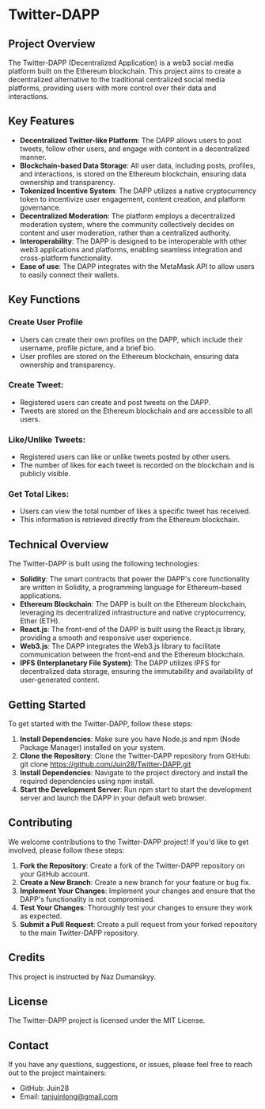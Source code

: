 # Twitter-DAPP

## Project Overview
The Twitter-DAPP (Decentralized Application) is a web3 social media platform built on the Ethereum blockchain. This project aims to create a decentralized alternative to the traditional centralized social media platforms, providing users with more control over their data and interactions.

## Key Features
- **Decentralized Twitter-like Platform**: The DAPP allows users to post tweets, follow other users, and engage with content in a decentralized manner.
- **Blockchain-based Data Storage**: All user data, including posts, profiles, and interactions, is stored on the Ethereum blockchain, ensuring data ownership and transparency.
- **Tokenized Incentive System**: The DAPP utilizes a native cryptocurrency token to incentivize user engagement, content creation, and platform governance.
- **Decentralized Moderation**: The platform employs a decentralized moderation system, where the community collectively decides on content and user moderation, rather than a centralized authority.
- **Interoperability**: The DAPP is designed to be interoperable with other web3 applications and platforms, enabling seamless integration and cross-platform functionality.
- **Ease of use**: The DAPP integrates with the MetaMask API to allow users to easily connect their wallets.

## Key Functions
### Create User Profile
- Users can create their own profiles on the DAPP, which include their username, profile picture, and a brief bio.
- User profiles are stored on the Ethereum blockchain, ensuring data ownership and transparency.
  
### Create Tweet:
- Registered users can create and post tweets on the DAPP.
- Tweets are stored on the Ethereum blockchain and are accessible to all users.
### Like/Unlike Tweets:
- Registered users can like or unlike tweets posted by other users.
- The number of likes for each tweet is recorded on the blockchain and is publicly visible.
  
### Get Total Likes:
- Users can view the total number of likes a specific tweet has received.
- This information is retrieved directly from the Ethereum blockchain.

## Technical Overview
The Twitter-DAPP is built using the following technologies:
- **Solidity**: The smart contracts that power the DAPP's core functionality are written in Solidity, a programming language for Ethereum-based applications.
- **Ethereum Blockchain**: The DAPP is built on the Ethereum blockchain, leveraging its decentralized infrastructure and native cryptocurrency, Ether (ETH).
- **React.js**: The front-end of the DAPP is built using the React.js library, providing a smooth and responsive user experience.
- **Web3.js**: The DAPP integrates the Web3.js library to facilitate communication between the front-end and the Ethereum blockchain.
- **IPFS (Interplanetary File System)**: The DAPP utilizes IPFS for decentralized data storage, ensuring the immutability and availability of user-generated content.
  
## Getting Started
To get started with the Twitter-DAPP, follow these steps:

1. **Install Dependencies**: Make sure you have Node.js and npm (Node Package Manager) installed on your system.
2. **Clone the Repository**: Clone the Twitter-DAPP repository from GitHub: git clone https://github.com/Juin28/Twitter-DAPP.git
3. **Install Dependencies**: Navigate to the project directory and install the required dependencies using npm install.
4. **Start the Development Server**: Run npm start to start the development server and launch the DAPP in your default web browser.
   
## Contributing
We welcome contributions to the Twitter-DAPP project! If you'd like to get involved, please follow these steps:

1. **Fork the Repository**: Create a fork of the Twitter-DAPP repository on your GitHub account.
2. **Create a New Branch**: Create a new branch for your feature or bug fix.
3. **Implement Your Changes**: Implement your changes and ensure that the DAPP's functionality is not compromised.
4. **Test Your Changes**: Thoroughly test your changes to ensure they work as expected.
5. **Submit a Pull Request**: Create a pull request from your forked repository to the main Twitter-DAPP repository.
 
## Credits
This project is instructed by Naz Dumanskyy.
   
## License
The Twitter-DAPP project is licensed under the MIT License.

## Contact
If you have any questions, suggestions, or issues, please feel free to reach out to the project maintainers:

- GitHub: Juin28
- Email: tanjuinlong@gmail.com

